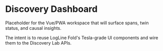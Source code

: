 # Discovery Dashboard

Placeholder for the Vue/PWA workspace that will surface spans, twin status, and causal insights.

The intent is to reuse LogLine Fold's Tesla-grade UI components and wire them to the Discovery Lab APIs.

